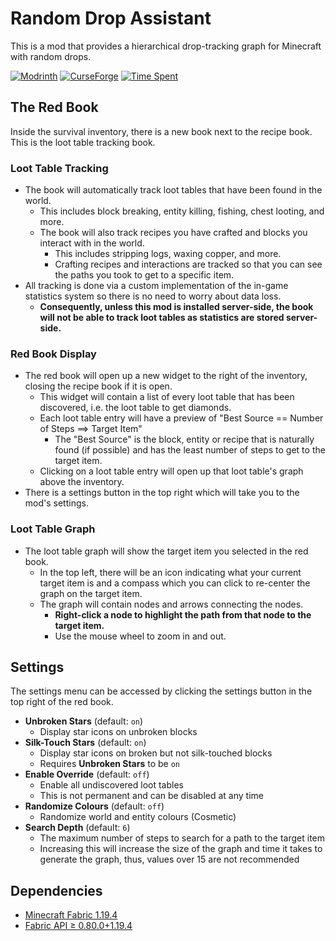 # Random Drop Assistant

This is a mod that provides a hierarchical drop-tracking graph for Minecraft with random drops.

[![Modrinth](https://img.shields.io/modrinth/dt/random-assistant?color=00AF5C&label=downloads&logo=modrinth)](https://modrinth.com/mod/random-assistant)
[![CurseForge](https://cf.way2muchnoise.eu/full_828527_downloads.svg)](https://curseforge.com/minecraft/mc-mods/random-assistant)
[![Time Spent](https://wakatime.com/badge/user/d3cfc009-c727-4c07-bf46-94032e69d457/project/87bd5b80-7bb8-45de-a574-cc6f38f8fff3.svg)]()

## The Red Book
Inside the survival inventory, there is a new book next to the recipe book. This is the loot table tracking book.

### Loot Table Tracking
- The book will automatically track loot tables that have been found in the world.
  - This includes block breaking, entity killing, fishing, chest looting, and more.
  - The book will also track recipes you have crafted and blocks you interact with in the world.
    - This includes stripping logs, waxing copper, and more.
    - Crafting recipes and interactions are tracked so that you can see the paths you took to get to a specific item.
- All tracking is done via a custom implementation of the in-game statistics system so there is no need to worry about data loss.
  - **Consequently, unless this mod is installed server-side, the book will not be able to track loot tables as statistics are stored server-side.**

### Red Book Display
- The red book will open up a new widget to the right of the inventory, closing the recipe book if it is open.
  - This widget will contain a list of every loot table that has been discovered, i.e. the loot table to get diamonds.
  - Each loot table entry will have a preview of "Best Source == Number of Steps ==&gt; Target Item"
    - The "Best Source" is the block, entity or recipe that is naturally found (if possible) and has the least number of steps to get to the target item.
  - Clicking on a loot table entry will open up that loot table's graph above the inventory.
- There is a settings button in the top right which will take you to the mod's settings.

### Loot Table Graph
- The loot table graph will show the target item you selected in the red book.
  - In the top left, there will be an icon indicating what your current target item is and a compass which you can click to re-center the graph on the target item.
  - The graph will contain nodes and arrows connecting the nodes.
    - **Right-click a node to highlight the path from that node to the target item.**
    - Use the mouse wheel to zoom in and out.

## Settings
The settings menu can be accessed by clicking the settings button in the top right of the red book.
- **Unbroken Stars** (default: `on`)
  - Display star icons on unbroken blocks
- **Silk-Touch Stars** (default: `on`)
  - Display star icons on broken but not silk-touched blocks
  - Requires **Unbroken Stars** to be `on`
- **Enable Override** (default: `off`)
  - Enable all undiscovered loot tables
  - This is not permanent and can be disabled at any time
- **Randomize Colours** (default: `off`)
  - Randomize world and entity colours (Cosmetic)
- **Search Depth** (default: `6`)
  - The maximum number of steps to search for a path to the target item
  - Increasing this will increase the size of the graph and time it takes to generate the graph, thus, values over 15 are not recommended


## Dependencies
- [Minecraft Fabric 1.19.4](https://fabricmc.net/)
- [Fabric API ≥ 0.80.0+1.19.4](https://modrinth.com/mod/fabric-api)
